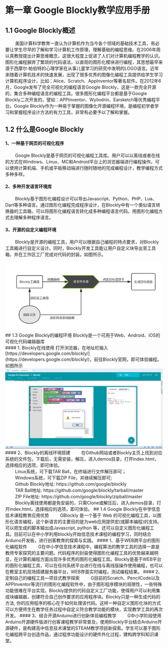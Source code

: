 
# 第一章 Google Blockly教学应用手册
## 1.1 Google Blockly概述
&nbsp;&nbsp;&nbsp;&nbsp;&nbsp;&nbsp;&nbsp;&nbsp;美国计算科学教育一直认为计算机作为当今各个领域的基础技术工具，有必要让学生尽早的了解和学习计算机工作原理，理解基础的编程思维。在2006年周以真教授提出计算思维概念，这很大程度上促进了人们对计算机编程教学的认识。图形化编程摒弃了繁琐的代码语法，以直观的图形化模块进行编程，其思想最早来源于西摩尔·帕伯特的心理学家在从事儿童学习的研究中发明的LOGO语言。近年来随着计算机技术的快速发展，出现了很多优秀的图像化编程工具提供给学生学习计算机程序设计，比如：Alice、Scratch、AppInventor等著名软件。在2012年6月，Google发布了完全可视化的编程语言Google Blockly，这是一款完全开源的，集合多种编程语言的编程工具。很多图形化编程平台都是基于Google Blockly二次开发的，譬如：APPInventor、Wyliodrin、Earsketch等优秀编程平台。Google Blockly作为一种易于掌握的图像化开源编程环境，是编程初学者学习和掌握程序设计方法的有力工具，非常有必要予以了解和掌握。
## 1.2 什么是Google Blockly
#### 1、一种基于网页的可视化程序
&nbsp;&nbsp;&nbsp;&nbsp;&nbsp;&nbsp;&nbsp;&nbsp;Google Blockly是基于网页的可视化编程工具库。用户可以以离线或者在线的方式在Windows、Linux、MC和Android平台上的浏览器端进行编程操作。可以使用计算机端、手机或平板移动端进行随时随地的完成编程设计，教学编程方式多种多样。
#### 2、多种开发语言环境库
&nbsp;&nbsp;&nbsp;&nbsp;&nbsp;&nbsp;&nbsp;&nbsp;Blockly基于图形化编程设计可以导出Javascript、Python、PHP、Lua、Dart等多种语言。通过图形化编程完成程序设计，在Blockly中有一个类似语言转换器的工具箱，可以将图形化编程语言转化成多种编程语言代码。用图形化编程方式去理解多种程序语言。
#### 3、开源的自定义编程环境
&nbsp;&nbsp;&nbsp;&nbsp;&nbsp;&nbsp;&nbsp;&nbsp;Blockly是开源的编程工具，用户可以根据自己编程的特点要求，对Blockly工具箱进行自定义设计。同时，Blockly开发工具能让用户自定义块导出至工具箱，并在工作区工厂完成对代码的封装。如图所示。
<center><img src="/assets/p2.png"/></center>
## 1.3 Google Blockly的编程环境
Blockly是一个可用于Web、Android、iOS的可视化代码编辑器库<br>
#### 1. Blockly在线使用
打开浏览器，在地址栏输入[https://developers.google.com/blockly/](https://developers.google.com/blockly/)，前往Blockly官网，即可体验编程。如图所示
<center><img src="/assets/p3.png"/></center>
#### 2、Blockly的离线环境搭建
&nbsp;&nbsp;&nbsp;&nbsp;&nbsp;&nbsp;&nbsp;&nbsp;在Github网站或者Blockly主页上找到对应系统的文件包，下载后，无需安装，解压，进入demos目录，打开index.html，选择相应的选项，即可体验。<br>
&nbsp;&nbsp;&nbsp;&nbsp;&nbsp;&nbsp;&nbsp;&nbsp;Linux系统，可下载TAR Ball，在终端进行文件解压即可；<br>
&nbsp;&nbsp;&nbsp;&nbsp;&nbsp;&nbsp;&nbsp;&nbsp;Windows系统，可下载ZIP File，并继续解压即可;<br>
&nbsp;&nbsp;&nbsp;&nbsp;&nbsp;&nbsp;&nbsp;&nbsp;Github Blockly地址: https://github.com/google/blockly<br>
     &nbsp;&nbsp;&nbsp;&nbsp;&nbsp;&nbsp;&nbsp;&nbsp;TAR Ball地址: https://github.com/google/blockly/tarball/master<br>
     &nbsp;&nbsp;&nbsp;&nbsp;&nbsp;&nbsp;&nbsp;&nbsp;ZIP File地址: https://github.com/google/blockly/zipball/master<br>
&nbsp;&nbsp;&nbsp;&nbsp;&nbsp;&nbsp;&nbsp;&nbsp;Blockly离线使用都是免安装的，只需Clone或解压后，进入demos目录，打开index.html，选择相应的选项，即可体验。
## 1.4 Google Blockly在中学信息技术课程教育应用优势 
&nbsp;&nbsp;&nbsp;&nbsp;&nbsp;&nbsp;&nbsp;&nbsp;GBlockly 是一个基于 Web 的可视化编程工具，以图形化语言编程，这个新语言的主要目的是为web应用提供宏(或脚本编程)的支持。可以把生成的脚本输出成Javascript, python 等，还可以自定义图形化编程工具。目前可以在中小学利用blockly开始信息技术课程的编程学习，同时结合Arduino开发板，进行创客教育的探索与实践。
#### 1、基于WEB跨平台的图形化编程软件
&nbsp;&nbsp;&nbsp;&nbsp;&nbsp;&nbsp;&nbsp;&nbsp;G在中小学信息技术课程中，编程算法的教学工具的选择一直是教师专家探究的主要问题。代码程序的封装使得图形化编程工具的优势越来越明显，在计算机编程方面出现许多优秀的图形化编程工具。Blockly是基于WEB平台的图形化编程工具，可以在任何系统平台进行在线与离线版操作使用编程，也可以在教室主机现场搭建服务器平台，WEB界面实时编程，测试编程结果。
#### 2、定制自己的编程工具—项目式教学探索
&nbsp;&nbsp;&nbsp;&nbsp;&nbsp;&nbsp;&nbsp;&nbsp;G目前的Scratch、PencilCode以及APPInventor等流行的图形化编程软件中，由于图形程序模块的局限性，一些特殊功能很难在平台实现。Blockly提供的代码自定义工厂功能，使得用户可以利用集成块编辑器，创建符合自己创作要求的应用程序块。Blockly只是一种生成代码的方法, 你的应用程序的核心在于如何处理该代码。这样一种自定义图形化块的方式可以方便师生在教学任务过程中自定义符合教学功能的模块，实现教学工具的再次开发。
#### 3、结合开源Arduino进行创新体验编程教学
&nbsp;&nbsp;&nbsp;&nbsp;&nbsp;&nbsp;&nbsp;&nbsp;G中小学阶段使用Arduino开源硬件版进行创客课程教学非常普及，使用Blockly平台结合Arduino开源硬件，是构建高中信息技术课堂的STEAM教学项目新探索。学生可以基于图形化编程跨平台创造作品，通过程序功能设计的硬件外化过程，建构跨学科知识课堂。